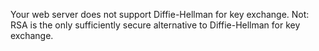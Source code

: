 Your web server does not support Diffie-Hellman for key exchange. Not: RSA is the only sufficiently secure alternative to Diffie-Hellman for key exchange.
